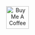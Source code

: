 <div align="center">
  <a href="https://www.buymeacoffee.com/vaivhavcha9" target="_blank">
    <img src="https://img.shields.io/badge/Buy%20Me%20A%20Coffee-Support%20Development-yellow?style=for-the-badge&logo=buy-me-a-coffee&logoColor=white" alt="Buy Me A Coffee" height="60">
  </a>
</div>
